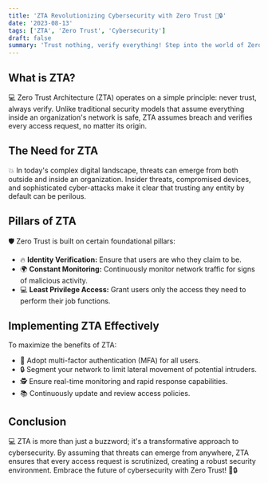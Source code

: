 ```yaml
---
title: 'ZTA Revolutionizing Cybersecurity with Zero Trust 🚫🔒'
date: '2023-08-13'
tags: ['ZTA', 'Zero Trust', 'Cybersecurity']
draft: false
summary: 'Trust nothing, verify everything! Step into the world of Zero Trust Architecture and understand why its become a cornerstone in modern cybersecurity strategies.'
---
```


## What is ZTA?

💻 Zero Trust Architecture (ZTA) operates on a simple principle: never trust, always verify. Unlike traditional security models that assume everything inside an organization's network is safe, ZTA assumes breach and verifies every access request, no matter its origin.

## The Need for ZTA

💥 In today's complex digital landscape, threats can emerge from both outside and inside an organization. Insider threats, compromised devices, and sophisticated cyber-attacks make it clear that trusting any entity by default can be perilous.

## Pillars of ZTA

🛡️ Zero Trust is built on certain foundational pillars:

- 🔥 **Identity Verification:** Ensure that users are who they claim to be.
- 🌍 **Constant Monitoring:** Continuously monitor network traffic for signs of malicious activity.
- 💻 **Least Privilege Access:** Grant users only the access they need to perform their job functions.

## Implementing ZTA Effectively

To maximize the benefits of ZTA:

- 🔄 Adopt multi-factor authentication (MFA) for all users.
- 🔒 Segment your network to limit lateral movement of potential intruders.
- 🕵️ Ensure real-time monitoring and rapid response capabilities.
- 📚 Continuously update and review access policies.

## Conclusion

💻 ZTA is more than just a buzzword; it's a transformative approach to cybersecurity. By assuming that threats can emerge from anywhere, ZTA ensures that every access request is scrutinized, creating a robust security environment. Embrace the future of cybersecurity with Zero Trust! 🚫🔒
